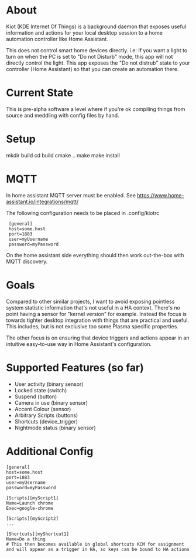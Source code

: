 # About

Kiot (KDE Internet Of Things) is a background daemon that exposes useful information and actions for your local desktop session to a home automation controller like Home Assistant.

This does not control smart home devices directly. i.e:
If you want a light to turn on when the PC is set to "Do not Disturb" mode, this app will not directly control the light. This app exposes the "Do not distrub" state to your controller (Home Assistant) so that you can create an automation there.

# Current State

This is pre-alpha software a level where if you're ok compiling things from source and meddling with config files by hand.

# Setup

mkdir build
cd build
cmake ..
make
make install

# MQTT

In home assistant MQTT server must be enabled.
See https://www.home-assistant.io/integrations/mqtt/

The following configuration needs to be placed in .config/kiotrc

```
 [general]
 host=some.host
 port=1883
 user=myUsername
 password=myPassword
 ```

On the home assistant side everything should then work out-the-box with MQTT discovery.

# Goals

Compared to other similar projects, I want to avoid exposing pointless system statistic information that's not useful in a HA context. There's no point having a sensor for "kernel version" for example. Instead the focus is towards tighter desktop integration with things that are practical and useful. This includes, but is not exclusive too some Plasma specific properties.

The other focus is on ensuring that device triggers and actions appear in an intuitive easy-to-use way in Home Assistant's configuration. 

# Supported Features (so far)

 - User activity (binary sensor)
 - Locked state (switch)
 - Suspend (button)
 - Camera in use (binary sensor)
 - Accent Colour (sensor)
 - Arbitrary Scripts (buttons)
 - Shortcuts (device_trigger)
 - Nightmode status (binary sensor)

 
# Additional Config

```
[general]
host=some.host
port=1883
user=myUsername
password=myPassword

[Scripts][myScript1]
Name=Launch chrome
Exec=google-chrome

[Scripts][myScript2]
...

[Shortcuts][myShortcut1]
Name=Do a thing
# This then becomes available in global shortcuts KCM for assignment and will appear as a trigger in HA, so keys can be bound to HA actions


```

 
